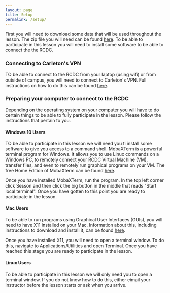 ```yaml
---
layout: page
title: Setup
permalink: /setup/
---
```


First you will need to download some data that will be used throughout the lesson. The zip file you will need can be found [here](https://github.com/ResearchComputingServices/remote-access/tree/gh-pages/data/data.zip). To be able to participate in this lesson you will need to install some software to be able to connect the the RCDC. 


### Connecting to Carleton's VPN

TO be able to connect to the RCDC from your laptop (using wifi) or from outside of campus, you will need to connect to Carleton's VPN. Full instructions on how to do this can be found [here](https://carleton.ca/its/help-centre/remote-access/). 


### Preparing your computer to connect to the RCDC

Depending on the operating system on your computer you will have to do certain things to be able to fully participate in the lesson. Please follow the instructions that pertain to you.


#### Windows 10 Users

TO be able to participate in this lesson we will need you ti install some software to give you access to a command shell. MobaXTerm is a powerful terminal program for Windows. It allows you to use Linux commands on a Windows PC, to remotely connect your RCDC Virtual Machine (VM), transfer files, and even to remotely run graphical programs on your VM. The free Home Edition of MobaXterm can be found [here](http://mobaxterm.mobatek.net/download.html).

Once you have installed MobaXTerm, run the program. In the top left corner click Sesson and then click the big button in the middle that reads "Start local terminal". Once you have gotten to this point you are ready to participate in the lesson.

#### Mac Users

To be able to run programs using Graphical User Interfaces (GUIs), you will need to have X11 installed on your Mac. Information about this, including instructions to download and install it, can be found [here](https://support.apple.com/en-ca/HT201341). 

Once you have installed X11, you will need to open a terminal window. To do this, navigate to Applications/Utilities and open Terminal. Once you have reached this stage you are ready to participate in the lesson. 

#### Linux Users

To be able to participate in this lesson we will only need you to open a terminal window. If you do not know how to do this, either eimail your instructor before the lesson starts or ask when you arrive.




